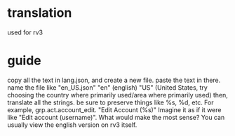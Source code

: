 # translation
used for rv3
# guide
copy all the text in lang.json, and create a new file.
paste the text in there.
name the file like "en_US.json"
"en" (english) "US" (United States, try choosing the country where primarily used/area where primarily used)
then, translate all the strings.
be sure to preserve things like %s, %d, etc.
For example, grp.act.account_edit.
"Edit Account (%s)"
Imagine it as if it were like "Edit account (username)".
What would make the most sense?
You can usually view the english version on rv3 itself.
